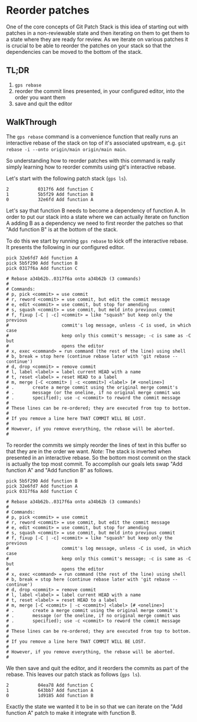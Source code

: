 # Reorder patches

One of the core concepts of Git Patch Stack is this idea of starting out with
patches in a non-reviewable state and then iterating on them to get them to a
state where they are ready for review. As we iterate on various patches it is
crucial to be able to reorder the patches on your stack so that the
dependencies can be moved to the bottom of the stack.

## TL;DR

1. `gps rebase`
2. reorder the commit lines presented, in your configured editor, into the order you want them
3. save and quit the editor

## WalkThrough

The `gps rebase` command is a convenience function that really runs an
interactive rebase of the stack on top of it's associated upstream, e.g. `git
rebase -i --onto origin/main origin/main main`.

So understanding how to reorder patches with this command is really simply
learning how to reorder commits using git's interactive rebase.

Let's start with the following patch stack (`gps ls`).

```
2           0317f6 Add function C
1           5b5f29 Add function B
0           32e6fd Add function A
```

Let's say that function B needs to become a dependency of function A. In order
to put our stack into a state where we can actually iterate on function A
adding B as a dependency we need to first reorder the patches so that "Add
function B" is at the bottom of the stack.

To do this we start by running `gps rebase` to kick off the interactive rebase.
It presents the following in our configured editor.

```
pick 32e6fd7 Add function A
pick 5b5f290 Add function B
pick 0317f6a Add function C

# Rebase a34b62b..0317f6a onto a34b62b (3 commands)
#
# Commands:
# p, pick <commit> = use commit
# r, reword <commit> = use commit, but edit the commit message
# e, edit <commit> = use commit, but stop for amending
# s, squash <commit> = use commit, but meld into previous commit
# f, fixup [-C | -c] <commit> = like "squash" but keep only the previous
#                    commit's log message, unless -C is used, in which case
#                    keep only this commit's message; -c is same as -C but
#                    opens the editor
# x, exec <command> = run command (the rest of the line) using shell
# b, break = stop here (continue rebase later with 'git rebase --continue')
# d, drop <commit> = remove commit
# l, label <label> = label current HEAD with a name
# t, reset <label> = reset HEAD to a label
# m, merge [-C <commit> | -c <commit>] <label> [# <oneline>]
# .       create a merge commit using the original merge commit's
# .       message (or the oneline, if no original merge commit was
# .       specified); use -c <commit> to reword the commit message
#
# These lines can be re-ordered; they are executed from top to bottom.
#
# If you remove a line here THAT COMMIT WILL BE LOST.
#
# However, if you remove everything, the rebase will be aborted.
#
```

To reorder the commits we simply reorder the lines of text in this buffer so
that they are in the order we want. *Note:* The stack is inverted when
presented in an interactive rebase. So the bottom most commit on the stack is
actually the top most commit. To accomplish our goals lets swap "Add function
A" and "Add function B" as follows.

```
pick 5b5f290 Add function B
pick 32e6fd7 Add function A
pick 0317f6a Add function C

# Rebase a34b62b..0317f6a onto a34b62b (3 commands)
#
# Commands:
# p, pick <commit> = use commit
# r, reword <commit> = use commit, but edit the commit message
# e, edit <commit> = use commit, but stop for amending
# s, squash <commit> = use commit, but meld into previous commit
# f, fixup [-C | -c] <commit> = like "squash" but keep only the previous
#                    commit's log message, unless -C is used, in which case
#                    keep only this commit's message; -c is same as -C but
#                    opens the editor
# x, exec <command> = run command (the rest of the line) using shell
# b, break = stop here (continue rebase later with 'git rebase --continue')
# d, drop <commit> = remove commit
# l, label <label> = label current HEAD with a name
# t, reset <label> = reset HEAD to a label
# m, merge [-C <commit> | -c <commit>] <label> [# <oneline>]
# .       create a merge commit using the original merge commit's
# .       message (or the oneline, if no original merge commit was
# .       specified); use -c <commit> to reword the commit message
#
# These lines can be re-ordered; they are executed from top to bottom.
#
# If you remove a line here THAT COMMIT WILL BE LOST.
#
# However, if you remove everything, the rebase will be aborted.
#
```

We then save and quit the editor, and it reorders the commits as part of the
rebase. This leaves our patch stack as follows (`gps ls`).

```
2           04ea78 Add function C
1           643bb7 Add function A
0           1d9185 Add function B
```

Exactly the state we wanted it to be in so that we can iterate on the "Add
function A" patch to make it integrate with function B.
